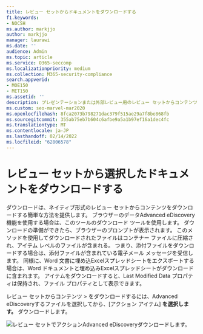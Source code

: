 ```yaml
---
title: レビュー セットからドキュメントをダウンロードする
f1.keywords:
- NOCSH
ms.author: markjjo
author: markjjo
manager: laurawi
ms.date: ''
audience: Admin
ms.topic: article
ms.service: O365-seccomp
ms.localizationpriority: medium
ms.collection: M365-security-compliance
search.appverid:
- MOE150
- MET150
ms.assetid: ''
description: プレゼンテーションまたは外部レビュー用のレビュー セットからコンテンツを選択Advanced eDiscoveryダウンロードする方法について説明します。
ms.custom: seo-marvel-mar2020
ms.openlocfilehash: 8fca2073b798271dac379f515ae29a7f8be868fb
ms.sourcegitcommit: 355ab75eb7b604c6afbe9a5a1b97ef16a1dec4fc
ms.translationtype: MT
ms.contentlocale: ja-JP
ms.lasthandoff: 02/14/2022
ms.locfileid: "62806578"
---
```

# <a name="download-selected-documents-from-a-review-set"></a>レビュー セットから選択したドキュメントをダウンロードする

ダウンロードは、ネイティブ形式のレビュー セットからコンテンツをダウンロードする簡単な方法を提供します。 ブラウザーのデータAdvanced eDiscovery機能を使用する場合は、このツールのダウンロード ツールを使用します。 ダウンロードの準備ができたら、ブラウザーのプロンプトが表示されます。 このメソッドを使用してダウンロードされたファイルはコンテナー ファイルに圧縮され、アイテム レベルのファイルが含まれる。 つまり、添付ファイルをダウンロードする場合は、添付ファイルが含まれている電子メール メッセージを受信します。 同様に、Word 文書に埋め込Excelスプレッドシートをエクスポートする場合は、Word ドキュメントと埋め込みExcelスプレッドシートがダウンロードに含まれます。 アイテムをダウンロードすると、Last Modified Data プロパティは保持され、ファイル プロパティとして表示できます。

レビュー セットからコンテンツ > をダウンロードするには、Advanced eDiscoveryするファイルを選択してから、[アクション アイテム] **を選択します。** ダウンロードします。

![レビュー セットでアクションAdvanced eDiscoveryダウンロードします。](../media/eDiscoDownload.png)
